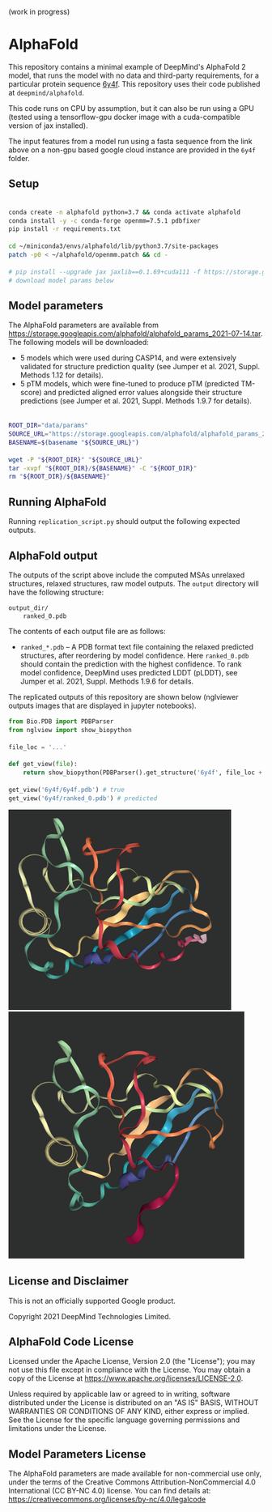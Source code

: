 
(work in progress)

# AlphaFold

This repository contains a minimal example of DeepMind's AlphaFold 2 model, that runs the model with no data and third-party requirements, for a particular protein sequence [6y4f](https://www.rcsb.org/structure/6Y4F). This repository uses their code published at `deepmind/alphafold`.

This code runs on CPU by assumption, but it can also be run using a GPU (tested using a tensorflow-gpu docker image with a cuda-compatible version of jax installed).

The input features from a model run using a fasta sequence from the link above on a non-gpu based google cloud instance are provided in the `6y4f` folder.

## Setup

```bash

conda create -n alphafold python=3.7 && conda activate alphafold
conda install -y -c conda-forge openmm=7.5.1 pdbfixer
pip install -r requirements.txt

cd ~/miniconda3/envs/alphafold/lib/python3.7/site-packages
patch -p0 < ~/alphafold/openmm.patch && cd -

# pip install --upgrade jax jaxlib==0.1.69+cuda111 -f https://storage.googleapis.com/jax-releases/jax_releases.html
# download model params below
```

## Model parameters

The AlphaFold parameters are available from
https://storage.googleapis.com/alphafold/alphafold_params_2021-07-14.tar. The following
models will be downloaded:

*   5 models which were used during CASP14, and were extensively validated for
    structure prediction quality (see Jumper et al. 2021, Suppl. Methods 1.12
    for details).
*   5 pTM models, which were fine-tuned to produce pTM (predicted TM-score) and
    predicted aligned error values alongside their structure predictions (see
    Jumper et al. 2021, Suppl. Methods 1.9.7 for details).

```bash

ROOT_DIR="data/params"
SOURCE_URL="https://storage.googleapis.com/alphafold/alphafold_params_2021-07-14.tar"
BASENAME=$(basename "${SOURCE_URL}")

wget -P "${ROOT_DIR}" "${SOURCE_URL}"
tar -xvpf "${ROOT_DIR}/${BASENAME}" -C "${ROOT_DIR}"
rm "${ROOT_DIR}/${BASENAME}"

```

## Running AlphaFold

Running `replication_script.py` should output the following expected outputs.

## AlphaFold output

The outputs of the script above include the computed MSAs
unrelaxed structures, relaxed structures, raw model outputs.
The `output` directory will have the following structure:

```
output_dir/
    ranked_0.pdb
```

The contents of each output file are as follows:

*   `ranked_*.pdb` – A PDB format text file containing the relaxed predicted
    structures, after reordering by model confidence. Here `ranked_0.pdb` should
    contain the prediction with the highest confidence. To rank model confidence, DeepMind uses
    predicted LDDT (pLDDT), see Jumper et al. 2021, Suppl. Methods 1.9.6 for
    details.

The replicated outputs of this repository are shown below (nglviewer outputs images that are displayed in jupyter notebooks).

```python
from Bio.PDB import PDBParser
from nglview import show_biopython 

file_loc = '...'

def get_view(file):
    return show_biopython(PDBParser().get_structure('6y4f', file_loc + file))

get_view('6y4f/6y4f.pdb') # true
get_view('6y4f/ranked_0.pdb') # predicted

```

![True Structure](imgs/true.png)
![Predicted Structure](imgs/pred.png)

## License and Disclaimer

This is not an officially supported Google product.

Copyright 2021 DeepMind Technologies Limited.

## AlphaFold Code License

Licensed under the Apache License, Version 2.0 (the "License"); you may not use
this file except in compliance with the License. You may obtain a copy of the
License at https://www.apache.org/licenses/LICENSE-2.0.

Unless required by applicable law or agreed to in writing, software distributed
under the License is distributed on an "AS IS" BASIS, WITHOUT WARRANTIES OR
CONDITIONS OF ANY KIND, either express or implied. See the License for the
specific language governing permissions and limitations under the License.

## Model Parameters License

The AlphaFold parameters are made available for non-commercial use only, under
the terms of the Creative Commons Attribution-NonCommercial 4.0 International
(CC BY-NC 4.0) license. You can find details at:
https://creativecommons.org/licenses/by-nc/4.0/legalcode
